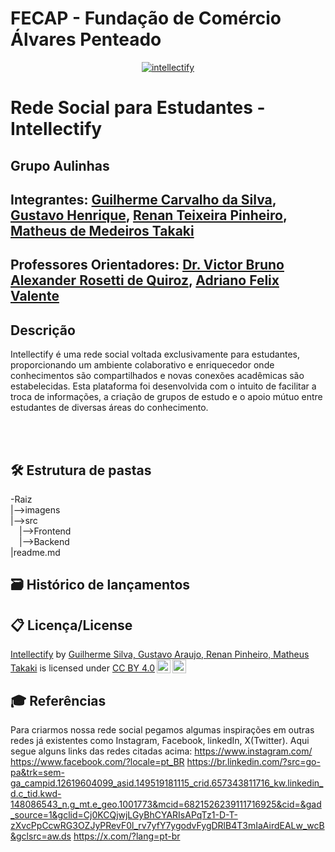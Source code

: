 # FECAP - Fundação de Comércio Álvares Penteado

<p align="center">
<a href= "https://www.fecap.br/"><img src="https://i.ibb.co/Gk77PTm/intellectify.webp" alt="intellectify" border="0" /></a>
</p>

# Rede Social para Estudantes - Intellectify

## Grupo Aulinhas

## Integrantes: <a href="https://github.com/deGuicS">Guilherme Carvalho da Silva</a>, <a href="https://www.linkedin.com/in/gustavo-henrique-santos-araujo-543853246/?originalSubdomain=br)/">Gustavo Henrique</a>, <a href="https://www.linkedin.com/in/renan-teixeira-62b550238/">Renan Teixeira Pinheiro</a>, <a href="https://www.linkedin.com/in/matheus-de-medeiros-5516a02a9/">Matheus de Medeiros Takaki</a>

## Professores Orientadores: <a href="https://www.linkedin.com/in/victorbarq/">Dr. Victor Bruno Alexander Rosetti de Quiroz</a>, <a href="https://www.linkedin.com/in/adriano-valente-534576135/">Adriano Felix Valente</a>

## Descrição

<p>
Intellectify é uma rede social voltada exclusivamente para estudantes, proporcionando um ambiente colaborativo e enriquecedor onde conhecimentos são compartilhados e novas conexões acadêmicas são estabelecidas. Esta plataforma foi desenvolvida com o intuito de facilitar a troca de informações, a criação de grupos de estudo e o apoio mútuo entre estudantes de diversas áreas do conhecimento.
</p>

<br><br>

## 🛠 Estrutura de pastas

-Raiz<br>
|-->imagens<br>
|-->src<br>
  &emsp;|-->Frontend<br>
  &emsp;|-->Backend<br>
|readme.md<br>

## 🗃 Histórico de lançamentos


## 📋 Licença/License
<p xmlns:cc="http://creativecommons.org/ns#" xmlns:dct="http://purl.org/dc/terms/"><a property="dct:title" rel="cc:attributionURL" href="https://github.com/2024-1-NADS2/Projeto3">Intellectify</a> by <a rel="cc:attributionURL dct:creator" property="cc:attributionName" href="https://www.linkedin.com/in/guilherme-carvalho-da-silva-7996b0197/, https://www.linkedin.com/in/gustavo-henrique-santos-araujo-543853246/, https://www.linkedin.com/in/renan-teixeira-62b550238/, https://www.linkedin.com/in/matheus-de-medeiros-5516a02a9/ ">Guilherme Silva, Gustavo Araujo, Renan Pinheiro, Matheus Takaki</a> is licensed under <a href="https://creativecommons.org/licenses/by/4.0/?ref=chooser-v1" target="_blank" rel="license noopener noreferrer" style="display:inline-block;">CC BY 4.0<img style="height:22px!important;margin-left:3px;vertical-align:text-bottom;" src="https://mirrors.creativecommons.org/presskit/icons/cc.svg?ref=chooser-v1" alt=""><img style="height:22px!important;margin-left:3px;vertical-align:text-bottom;" src="https://mirrors.creativecommons.org/presskit/icons/by.svg?ref=chooser-v1" alt=""></a></p>

## 🎓 Referências

Para criarmos nossa rede social pegamos algumas inspirações em outras redes já existentes como Instagram, Facebook, linkedIn, X(Twitter).
Aqui segue alguns links das redes citadas acima:
https://www.instagram.com/
https://www.facebook.com/?locale=pt_BR
https://br.linkedin.com/?src=go-pa&trk=sem-ga_campid.12619604099_asid.149519181115_crid.657343811716_kw.linkedin_d.c_tid.kwd-148086543_n.g_mt.e_geo.1001773&mcid=6821526239111716925&cid=&gad_source=1&gclid=Cj0KCQjwjLGyBhCYARIsAPqTz1-D-T-zXvcPpCcwRG3OZJyPRevF0l_rv7yfY7ygodvFygDRlB4T3mIaAirdEALw_wcB&gclsrc=aw.ds
https://x.com/?lang=pt-br
